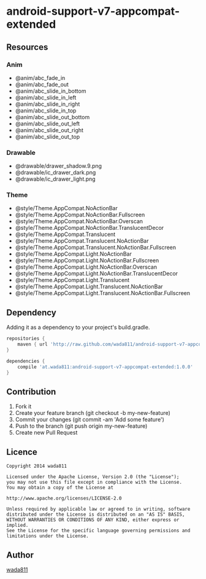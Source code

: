 android-support-v7-appcompat-extended
=====

## Resources

### Anim

- @anim/abc_fade_in
- @anim/abc_fade_out
- @anim/abc_slide_in_bottom
- @anim/abc_slide_in_left
- @anim/abc_slide_in_right
- @anim/abc_slide_in_top
- @anim/abc_slide_out_bottom
- @anim/abc_slide_out_left
- @anim/abc_slide_out_right
- @anim/abc_slide_out_top

### Drawable

- @drawable/drawer_shadow.9.png
- @drawable/ic_drawer_dark.png
- @drawable/ic_drawer_light.png

### Theme

- @style/Theme.AppCompat.NoActionBar
- @style/Theme.AppCompat.NoActionBar.Fullscreen
- @style/Theme.AppCompat.NoActionBar.Overscan
- @style/Theme.AppCompat.NoActionBar.TranslucentDecor
- @style/Theme.AppCompat.Translucent
- @style/Theme.AppCompat.Translucent.NoActionBar
- @style/Theme.AppCompat.Translucent.NoActionBar.Fullscreen
- @style/Theme.AppCompat.Light.NoActionBar
- @style/Theme.AppCompat.Light.NoActionBar.Fullscreen
- @style/Theme.AppCompat.Light.NoActionBar.Overscan
- @style/Theme.AppCompat.Light.NoActionBar.TranslucentDecor
- @style/Theme.AppCompat.Light.Translucent
- @style/Theme.AppCompat.Light.Translucent.NoActionBar
- @style/Theme.AppCompat.Light.Translucent.NoActionBar.Fullscreen

## Dependency

Adding it as a dependency to your project's build.gradle.

```groovy
repositories {
    maven { url 'http://raw.github.com/wada811/android-support-v7-appcompat-extended/master/repository/' }
}

dependencies {
    compile 'at.wada811:android-support-v7-appcompat-extended:1.0.0'
}
```

## Contribution
1. Fork it
2. Create your feature branch (git checkout -b my-new-feature)
3. Commit your changes (git commit -am 'Add some feature')
4. Push to the branch (git push origin my-new-feature)
5. Create new Pull Request

## Licence

    Copyright 2014 wada811

    Licensed under the Apache License, Version 2.0 (the "License");
    you may not use this file except in compliance with the License.
    You may obtain a copy of the License at

    http://www.apache.org/licenses/LICENSE-2.0

    Unless required by applicable law or agreed to in writing, software
    distributed under the License is distributed on an "AS IS" BASIS,
    WITHOUT WARRANTIES OR CONDITIONS OF ANY KIND, either express or implied.
    See the License for the specific language governing permissions and
    limitations under the License.

## Author

[wada811](https://github.com/wada811)